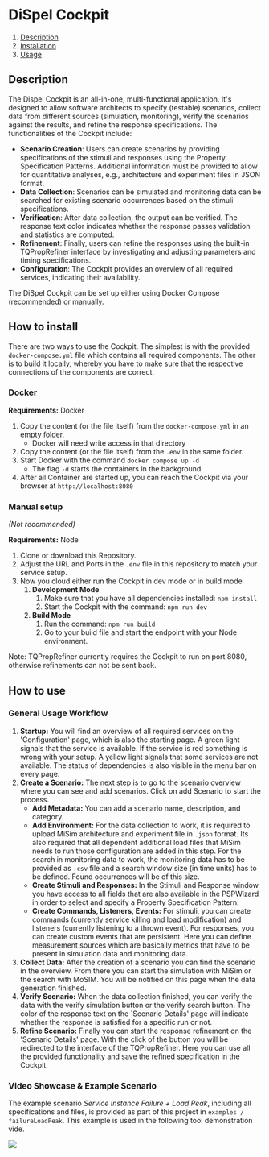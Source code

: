 # DiSpel Cockpit

1. [Description](#description)
1. [Installation](#install)
1. [Usage](#use)

## <a name="description" /> Description

The Dispel Cockpit is an all-in-one, multi-functional application. It's designed to allow software architects to
specify (testable) scenarios, collect data from different sources (simulation, monitoring), verify the scenarios against
the results, and refine the response specifications. The functionalities of the Cockpit include:

- **Scenario Creation**: Users can create scenarios by providing specifications of the stimuli and responses using the
  Property Specification Patterns. Additional information must be provided to allow for quantitative analyses, e.g.,
  architecture and experiment files in JSON format.
- **Data Collection**: Scenarios can be simulated and monitoring data can be searched for existing scenario occurrences
  based on the stimuli specifications.
- **Verification**: After data collection, the output can be verified. The response text color indicates whether the
  response passes validation and statistics are computed.
- **Refinement**: Finally, users can refine the responses using the built-in TQPropRefiner interface by investigating
  and adjusting parameters and timing specifications.
- **Configuration**: The Cockpit provides an overview of all required services, indicating their availability.

The DiSpel Cockpit can be set up either using Docker Compose (recommended) or manually.

## <a name="install" /> How to install

There are two ways to use the Cockpit.
The simplest is with the provided ``docker-compose.yml`` file which contains all required components.
The other is to build it locally, whereby you have to make sure that the respective connections of the components are
correct.

### Docker

**Requirements:** Docker

1. Copy the content (or the file itself) from the ``docker-compose.yml`` in an empty folder.
    - Docker will need write access in that directory
2. Copy the content (or the file itself) from the ``.env`` in the same folder.
3. Start Docker with the command ```docker compose up -d```
    - The flag ```-d``` starts the containers in the background
4. After all Container are started up, you can reach the Cockpit via your browser at ``http://localhost:8080``

### Manual setup

_(Not recommended)_

**Requirements:** Node

1. Clone or download this Repository.
2. Adjust the URL and Ports in the ```.env``` file in this repository to match your service setup.
3. Now you cloud either run the Cockpit in dev mode or in build mode
    1. **Development Mode**
        1. Make sure that you have all dependencies installed: ``npm install``
        2. Start the Cockpit with the command: ``npm run dev``
    2. **Build Mode**
        1. Run the command: ```npm run build```
        2. Go to your build file and start the endpoint with your Node environment.

Note: TQPropRefiner currently requires the Cockpit to run on port 8080, otherwise refinements can not be sent
back.

## <a name="use" /> How to use

### General Usage Workflow

1. **Startup:** You will find an overview of all required services on the 'Configuration' page, which is also the
   starting page. A green
   light signals that the
   service is available. If the service is red something is wrong with your setup. A yellow light signals that some
   services are not available. The status of dependencies is also visible in the menu bar on every page.
2. **Create a Scenario:** The next step is to go to the scenario overview where you can see and add scenarios. Click on
   add Scenario to start the process.
    - **Add Metadata:**  You can add a scenario name, description, and category.
    - **Add Environment:** For the data collection to work, it is required to upload MiSim architecture and experiment
      file in ``.json``
      format.
      Its also required that all dependent additional load files that MiSim needs to run those configuration are added
      in this
      step.
      For the search in monitoring data to work, the monitoring data has to be provided as ``.csv`` file and a search
      window size (in time units) has to be defined. Found occurrences will be of this size.
    - **Create Stimuli and Responses:** In the Stimuli and Response window you have access to all fields that are also
      available in the
      PSPWizard in order to select and specify a Property Specification Pattern.
    - **Create Commands, Listeners, Events:** For stimuli, you can create commands (currently service killing and load
      modification) and listeners (currently listening to a thrown event). For responses, you can create custom events
      that are persistent.
      Here you can define measurement sources which are basically metrics that have to be present in simulation data and
      monitoring data.
3. **Collect Data:** After the creation of a scenario you can find the scenario in the overview.
   From there you can start the simulation with MiSim or the search with MoSIM. You will be notified on this page when
   the data generation finished.
4. **Verify Scenario:** When the data collection finished, you can verify the data with the verify simulation button
   or the verify search button.
   The color of the response text on the `Scenario Details' page will indicate whether the response is satisfied for a
   specific run or not.
5. **Refine Scenario:** Finally you can start the response refinement on the 'Scenario Details' page. With the click of
   the button you will be
   redirected to the interface of the TQPropRefiner.
   Here you can use all the provided functionality and save the refined specification in the Cockpit.

### Video Showcase & Example Scenario

The example scenario *Service Instance Failure + Load Peak*, including all specifications and files, is provided as part
of this project in ``examples / failureLoadPeak``. This example is used in the following tool demonstration vide.

[![](https://markdown-videos.vercel.app/youtube/gP6USBfOuxY)](https://youtu.be/gP6USBfOuxY)

